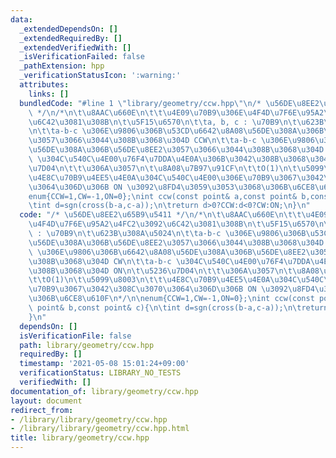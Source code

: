 ```yaml
---
data:
  _extendedDependsOn: []
  _extendedRequiredBy: []
  _extendedVerifiedWith: []
  _isVerificationFailed: false
  _pathExtension: hpp
  _verificationStatusIcon: ':warning:'
  attributes:
    links: []
  bundledCode: "#line 1 \"library/geometry/ccw.hpp\"\n/* \u56DE\u8EE2\u65B9\u5411\
    \ */\n/*\n\t\u8AAC\u660E\n\t\t\u4E09\u70B9\u306E\u4F4D\u7F6E\u95A2\u4FC2\u3092\
    \u6C42\u3081\u308B\n\t\u5F15\u6570\n\t\ta, b, c : \u70B9\n\t\u623B\u308A\u5024\
    \n\t\ta-b-c \u306E\u9806\u306B\u53CD\u6642\u8A08\u56DE\u308A\u306B\u56DE\u8EE2\
    \u3057\u3066\u3044\u308B\u3068\u304D CCW\n\t\ta-b-c \u306E\u9806\u306B\u6642\u8A08\
    \u56DE\u308A\u306B\u56DE\u8EE2\u3057\u3066\u3044\u308B\u3068\u304D CW\n\t\ta-b-c\
    \ \u304C\u540C\u4E00\u76F4\u7DDA\u4E0A\u306B\u3042\u308B\u3068\u304D ON\n\t\u5236\
    \u7D04\n\t\t\u306A\u3057\n\t\u8A08\u7B97\u91CF\n\t\tO(1)\n\t\u5099\u8003\n\t\t\
    \u4E8C\u70B9\u4EE5\u4E0A\u304C\u540C\u4E00\u306E\u70B9\u3067\u3042\u308C\u3070\
    \u3064\u306D\u306B ON \u3092\u8FD4\u3059\u3053\u3068\u306B\u6CE8\u610F\n*/\n\n\
    enum{CCW=1,CW=-1,ON=0};\nint ccw(const point& a,const point& b,const point& c){\n\
    \tint d=sgn(cross(b-a,c-a));\n\treturn d>0?CCW:d<0?CW:ON;\n}\n"
  code: "/* \u56DE\u8EE2\u65B9\u5411 */\n/*\n\t\u8AAC\u660E\n\t\t\u4E09\u70B9\u306E\
    \u4F4D\u7F6E\u95A2\u4FC2\u3092\u6C42\u3081\u308B\n\t\u5F15\u6570\n\t\ta, b, c\
    \ : \u70B9\n\t\u623B\u308A\u5024\n\t\ta-b-c \u306E\u9806\u306B\u53CD\u6642\u8A08\
    \u56DE\u308A\u306B\u56DE\u8EE2\u3057\u3066\u3044\u308B\u3068\u304D CCW\n\t\ta-b-c\
    \ \u306E\u9806\u306B\u6642\u8A08\u56DE\u308A\u306B\u56DE\u8EE2\u3057\u3066\u3044\
    \u308B\u3068\u304D CW\n\t\ta-b-c \u304C\u540C\u4E00\u76F4\u7DDA\u4E0A\u306B\u3042\
    \u308B\u3068\u304D ON\n\t\u5236\u7D04\n\t\t\u306A\u3057\n\t\u8A08\u7B97\u91CF\n\
    \t\tO(1)\n\t\u5099\u8003\n\t\t\u4E8C\u70B9\u4EE5\u4E0A\u304C\u540C\u4E00\u306E\
    \u70B9\u3067\u3042\u308C\u3070\u3064\u306D\u306B ON \u3092\u8FD4\u3059\u3053\u3068\
    \u306B\u6CE8\u610F\n*/\n\nenum{CCW=1,CW=-1,ON=0};\nint ccw(const point& a,const\
    \ point& b,const point& c){\n\tint d=sgn(cross(b-a,c-a));\n\treturn d>0?CCW:d<0?CW:ON;\n\
    }\n"
  dependsOn: []
  isVerificationFile: false
  path: library/geometry/ccw.hpp
  requiredBy: []
  timestamp: '2021-05-08 15:01:24+09:00'
  verificationStatus: LIBRARY_NO_TESTS
  verifiedWith: []
documentation_of: library/geometry/ccw.hpp
layout: document
redirect_from:
- /library/library/geometry/ccw.hpp
- /library/library/geometry/ccw.hpp.html
title: library/geometry/ccw.hpp
---
```

